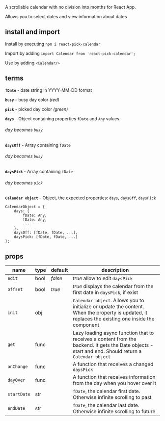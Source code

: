 A scrollable calendar with no division into months for React App.

Allows you to select dates and view information about dates

## install and import

Install by executing `npm i react-pick-calendar`

Import by adding `import Calendar from 'react-pick-calendar';` 

Use by adding `<Calendar/>`
    

## terms

**`fDate`** - date string in YYYY-MM-DD format

**`busy`** - busy day color *(red)*

**`pick`** - picked day color *(green)*

**`days`** - Object containing properties `fDate` and `Any` values
###### *day becomes `busy`*

**`daysOff`** - Array containing `fDate`
###### *day becomes `busy`*

**`daysPick`** - Array containing `fDate`
###### *day becomes `pick`*

**`Calendar object`** - Object, the expected properties: `days`, `daysOff`, `daysPick`
    
    CalendarObject = {
        days: {
            fDate: Any,
            fDate: Any,
            ...
        },
        daysOff: [fDate, fDate, ...],
        daysPick: [fDate, fDate, ...]
    };

## props

| name | type | default | description |
| ------------- | ----------- | ----------- | ----------- |
| `edit` | bool | *false* | *true* allow to edit `daysPick`|
| `offset` | bool | *true* | *true* displays the calendar from the first date in `daysPick`, if exist|
| `init` | obj |  | `Calendar object`. Allows you to initialize or update the content. When the property is updated, it replaces the existing one inside the component|
| `get` | func |  | Lazy loading async function that to receives a content from the backend. It gets the Date objects - start and end. Should return a `Calendar object`|
| `onChange` | func |  | A function that receives a changed `daysPick`|
| `dayOver` | func |  | A function that receives information from the day when you hover over it|
| `startDate` | str |  | `fDate`, the calendar first date. Otherwise infinite scrolling to past|
| `endDate` | str |  | `fDate`, the calendar last date. Otherwise infinite scrolling to future|


